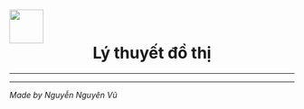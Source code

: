 # <img src="icon/output-onlinepngtools.ico" width ="60" heigh="60 "> <div style="text-align: center;">Lý thuyết đồ thị</div>
<hr>

<hr>

*Made by Nguyễn Nguyên Vũ*
